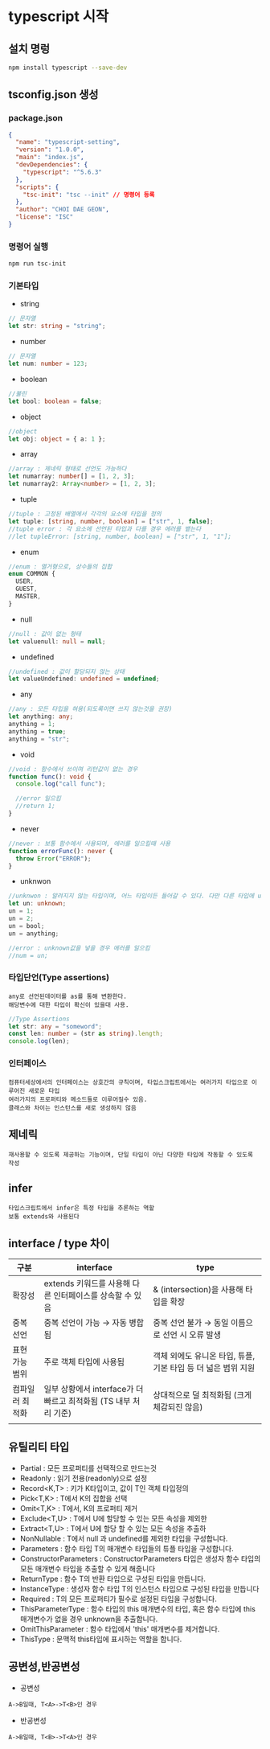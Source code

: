 # typescript 시작

## 설치 명렁

```bash
npm install typescript --save-dev
```

## tsconfig.json 생성

### package.json

```json
{
  "name": "typescript-setting",
  "version": "1.0.0",
  "main": "index.js",
  "devDependencies": {
    "typescript": "^5.6.3"
  },
  "scripts": {
    "tsc-init": "tsc --init" // 명령어 등록
  },
  "author": "CHOI DAE GEON",
  "license": "ISC"
}
```

### 명령어 실행

```bash
npm run tsc-init
```

### 기본타입

- string

```typescript
// 문자열
let str: string = "string";
```

- number

```typescript
// 문자열
let num: number = 123;
```

- boolean

```typescript
//불린
let bool: boolean = false;
```

- object

```typescript
//object
let obj: object = { a: 1 };
```

- array

```typescript
//array : 제네릭 형태로 선언도 가능하다
let numarray: number[] = [1, 2, 3];
let numarray2: Array<number> = [1, 2, 3];
```

- tuple

```typescript
//tuple : 고정된 배열에서 각각의 요소에 타입을 정의
let tuple: [string, number, boolean] = ["str", 1, false];
//tuple error : 각 요소에 선언된 타입과 다를 경우 에러를 뱉는다
//let tupleError: [string, number, boolean] = ["str", 1, "1"];
```

- enum

```typescript
//enum : 열거형으로, 상수들의 집합
enum COMMON {
  USER,
  GUEST,
  MASTER,
}
```

- null

```typescript
//null : 값이 없는 형태
let valuenull: null = null;
```

- undefined

```typescript
//undefined : 값이 할당되지 않는 상태
let valueUndefined: undefined = undefined;
```

- any

```typescript
//any : 모든 타입을 혀용(되도록이면 쓰지 않는것을 권장)
let anything: any;
anything = 1;
anything = true;
anything = "str";
```

- void

```typescript
//void : 함수에서 쓰이며 리턴값이 없는 경우
function func(): void {
  console.log("call func");

  //error 일으킴
  //return 1;
}
```

- never

```typescript
//never : 보통 함수에서 사용되며, 에러를 일으킬때 사용
function errorFunc(): never {
  throw Error("ERROR");
}
```

- unknwon

```typescript
//unknwon : 알려지지 않는 타입이며, 어느 타입이든 들어갈 수 있다. 다만 다른 타입에 unknown 값을 넣을 경우 에러를 일으킴
let un: unknown;
un = 1;
un = 2;
un = bool;
un = anything;

//error : unknown값을 넣을 경우 에러를 일으킴
//num = un;
```

### 타입단언(Type assertions)

```
any로 선언된데이터를 as를 통해 변환한다.
해당변수에 대한 타입이 확신이 있을대 사용.
```

```typescript
//Type Assertions
let str: any = "someword";
const len: number = (str as string).length;
console.log(len);
```

### 인터페이스

```
컴퓨터세상에서의 인터페이스는 상호간의 규칙이며, 타입스크립트에서는 여러가지 타입으로 이루어진 새로운 타입
여러가지의 프로퍼티와 메소드들로 이루어질수 있음.
클래스와 차이는 인스턴스를 새로 생성하지 않음
```

## 제네릭

```
재사용할 수 있도록 제공하는 기능이며, 단일 타입이 아닌 다양한 타입에 작동할 수 있도록 작성
```

## infer

```
타입스크립트에서 infer은 특정 타입을 추론하는 역할
보통 extends와 사용된다
```

## interface / type 차이

| 구분            | interface                                                        | type                                                          |
| --------------- | ---------------------------------------------------------------- | ------------------------------------------------------------- |
| 확장성          | extends 키워드를 사용해 다른 인터페이스를 상속할 수 있음         | & (intersection)을 사용해 타입을 확장                         |
| 중복 선언       | 중복 선언이 가능 → 자동 병합됨                                   | 중복 선언 불가 → 동일 이름으로 선언 시 오류 발생              |
| 표현 가능 범위  | 주로 객체 타입에 사용됨                                          | 객체 외에도 유니온 타입, 튜플, 기본 타입 등 더 넓은 범위 지원 |
| 컴파일러 최적화 | 일부 상황에서 interface가 더 빠르고 최적화됨 (TS 내부 처리 기준) | 상대적으로 덜 최적화됨 (크게 체감되진 않음)                   |
|                 |

## 유틸리티 타입

- Partial<T> : 모든 프로퍼티를 선택적으로 만드는것
- Readonly<T> : 읽기 전용(readonly)으로 설정
- Record<K,T> : 키가 K타입이고, 값이 T인 객체 타입정의
- Pick<T,K> : T에서 K의 집합을 선택
- Omit<T,K> : T에서, K의 프로퍼티 제거
- Exclude<T,U> : T에서 U에 할당할 수 있는 모든 속성을 제외한
- Extract<T,U> : T에서 U에 할당 할 수 있는 모든 속성을 추출하
- NonNullable<T> : T에서 null 과 undefined를 제외한 타입을 구성합니다.
- Parameters<T> : 함수 타입 T의 매개변수 타입들의 튜플 타입을 구성합니다.
- ConstructorParameters<T> : ConstructorParameters<T> 타입은 생성자 함수 타입의 모든 매개변수 타입을 추출할 수 있게 해줍니다
- ReturnType<T> : 함수 T의 반환 타입으로 구성된 타입을 만듭니다.
- InstanceType<T> : 생성자 함수 타입 T의 인스턴스 타입으로 구성된 타입을 만듭니다
- Required<T> : T의 모든 프로퍼티가 필수로 설정된 타입을 구성합니다.
- ThisParameterType : 함수 타입의 this 매개변수의 타입, 혹은 함수 타입에 this 매개변수가 없을 경우 unknown을 추출합니다.
- OmitThisParameter : 함수 타입에서 'this' 매개변수를 제거합니다.
- ThisType<T> : 문맥적 this타입에 표시하는 역할을 합니다.

## 공변성,반공변성

- 공변성

```
A->B일때, T<A>->T<B>인 경우
```

- 반공변성

```
A->B일때, T<B>->T<A>인 경우
```
